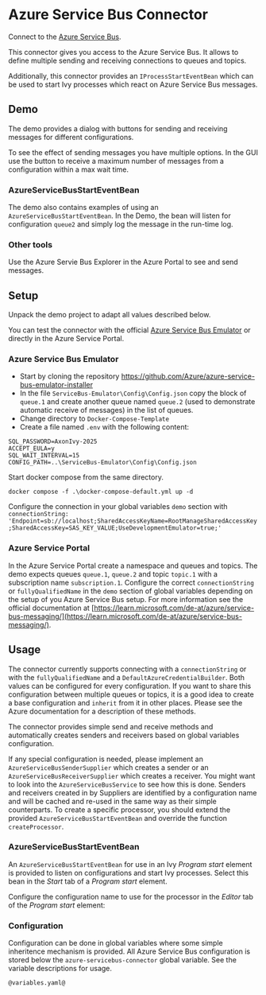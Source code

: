 # Azure Service Bus Connector

Connect to the [Azure Service Bus](https://azure.microsoft.com/products/service-bus/).

This connector gives you access to the Azure Service Bus. It allows to
define multiple sending and receiving connections to queues and topics.

Additionally, this connector provides an `IProcessStartEventBean` which
can be used to start Ivy processes which react on Azure Service Bus
messages.

## Demo

The demo provides a dialog with buttons for sending and receiving messages
for different configurations.

To see the effect of sending messages you have multiple options. In the GUI
use the button to receive a maximum number of messages from a configuration
within a max wait time.

### AzureServiceBusStartEventBean

The demo also contains examples of using an `AzureServiceBusStartEventBean`.
In the Demo, the bean will listen for configuration `queue2` and simply
log the message in the run-time log.

### Other tools

Use the Azure Servie Bus Explorer in the Azure Portal to see and send messages.

## Setup

Unpack the demo project to adapt all values described below.

You can test the connector with the official
[Azure Service Bus Emulator](https://github.com/Azure/azure-service-bus-emulator-installer)
or directly in the Azure Service Portal.

### Azure Service Bus Emulator

- Start by cloning the repository https://github.com/Azure/azure-service-bus-emulator-installer
- In the file `ServiceBus-Emulator\Config\Config.json` copy the block of `queue.1` and create another queue named `queue.2` (used to demonstrate automatic receive of messages) in the list of queues.
- Change directory to `Docker-Compose-Template`
- Create a file named `.env` with the following content:

```
SQL_PASSWORD=AxonIvy-2025
ACCEPT_EULA=y
SQL_WAIT_INTERVAL=15
CONFIG_PATH=..\ServiceBus-Emulator\Config\Config.json
```

Start docker compose from the same directory.

`docker compose -f .\docker-compose-default.yml up -d`

Configure the connection in your global variables `demo` section with
`connectionString: 'Endpoint=sb://localhost;SharedAccessKeyName=RootManageSharedAccessKey;SharedAccessKey=SAS_KEY_VALUE;UseDevelopmentEmulator=true;'`

### Azure Service Portal

In the Azure Service Portal create a namespace and queues and topics. The
demo expects queues `queue.1`, `queue.2` and topic `topic.1` with a subscription
name `subscription.1`. Configure the correct `connectionString` or `fullyQualifiedName` in the `demo` section of
global variables depending on the setup of you Azure Service Bus setup. For more information see the official documentation
at [https://learn.microsoft.com/de-at/azure/service-bus-messaging/](https://learn.microsoft.com/de-at/azure/service-bus-messaging/).

## Usage

The connector currently supports connecting with a `connectionString` or with the
`fullyQualifiedName` and a `DefaultAzureCredentialBuilder`. Both values can be
configured for every configuration. If you want to share this configuration between
multiple queues or topics, it is a good idea to create a base configuration and
`inherit` from it in other places. Please see the Azure documentation for a description
of these methods.

The connector provides simple send and receive methods and automatically creates senders
and receivers based on global variables configuration.

If any special configuration is needed, please implement an `AzureServiceBusSenderSupplier`
which creates a sender or an `AzureServiceBusReceiverSupplier` which creates a receiver.
You might want to look into the `AzureServiceBusService` to see how this is done.
Senders and receivers created in by Suppliers are identified by a configuration name and
will be cached and re-used in the same way as their simple counterparts.
To create a specific processor, you should extend the provided `AzureServiceBusStartEventBean`
and override the function `createProcessor`.

### AzureServiceBusStartEventBean

An `AzureServiceBusStartEventBean` for use in an Ivy *Program start* element is provided to listen
on configurations and start Ivy processes. Select this bean in the *Start* tab of a *Program start*
element.

Configure the configuration name to use for the processor in the *Editor* tab of the *Program start* element:

### Configuration

Configuration can be done in global variables where some simple inheritence mechanism
is provided. All Azure Service Bus configuration is stored below the `azure-servicebus-connector` global
variable. See the variable descriptions for usage.


```
@variables.yaml@
```
